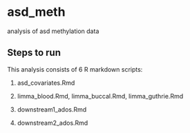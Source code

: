 # asd_meth

analysis of asd methylation data

## Steps to run

This analysis consists of 6 R markdown scripts:

1. asd_covariates.Rmd

2. limma_blood.Rmd, limma_buccal.Rmd, limma_guthrie.Rmd

3. downstream1_ados.Rmd

5. downstream2_ados.Rmd



